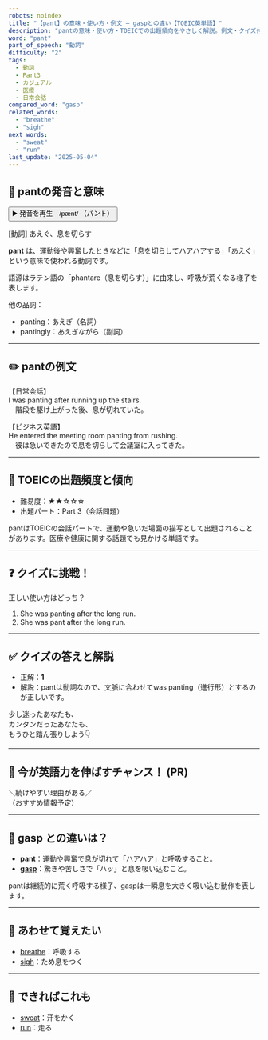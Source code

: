 ```yaml
---
robots: noindex
title: "【pant】の意味・使い方・例文 ― gaspとの違い【TOEIC英単語】"
description: "pantの意味・使い方・TOEICでの出題傾向をやさしく解説。例文・クイズ付きでgaspとの違いもわかりやすく学べます。"
word: "pant"
part_of_speech: "動詞"
difficulty: "2"
tags:
  - 動詞
  - Part3
  - カジュアル
  - 医療
  - 日常会話
compared_word: "gasp"
related_words:
  - "breathe"
  - "sigh"
next_words:
  - "sweat"
  - "run"
last_update: "2025-05-04"
---
```


## 🔰 pantの発音と意味

<button class="play-audio" onclick="playTTS('pant')">
  <span class="play-audio-main">
    ▶️ 発音を再生　/pænt/
  </span>
  <span class="play-audio-sub">
    （パント）
  </span>
</button>

[動詞] あえぐ、息を切らす

**pant** は、運動後や興奮したときなどに「息を切らしてハアハアする」「あえぐ」という意味で使われる動詞です。

語源はラテン語の「phantare（息を切らす）」に由来し、呼吸が荒くなる様子を表します。

他の品詞：  
- panting：あえぎ（名詞）
- pantingly：あえぎながら（副詞）

---

## ✏️ pantの例文

【日常会話】  
I was panting after running up the stairs.  
　階段を駆け上がった後、息が切れていた。

【ビジネス英語】  
He entered the meeting room panting from rushing.  
　彼は急いできたので息を切らして会議室に入ってきた。

---

## 🎯 TOEICの出題頻度と傾向

- 難易度：★★☆☆☆
- 出題パート：Part 3（会話問題）

pantはTOEICの会話パートで、運動や急いだ場面の描写として出題されることがあります。医療や健康に関する話題でも見かける単語です。

---

## ❓ クイズに挑戦！

正しい使い方はどっち？

1. She was panting after the long run.  
2. She was pant after the long run.

---

## ✅ クイズの答えと解説

- 正解：**1**
- 解説：pantは動詞なので、文脈に合わせてwas panting（進行形）とするのが正しいです。

少し迷ったあなたも、  
カンタンだったあなたも、  
もうひと踏ん張りしよう👇️

---

## 🚀 今が英語力を伸ばすチャンス！ (PR)

<div class="info-center">
＼続けやすい理由がある／<br>  
（おすすめ情報予定）
</div>

---

## 🤔  gasp との違いは？

- **pant**：運動や興奮で息が切れて「ハアハア」と呼吸すること。
- **[gasp](/word/gasp)**：驚きや苦しさで「ハッ」と息を吸い込むこと。

pantは継続的に荒く呼吸する様子、gaspは一瞬息を大きく吸い込む動作を表します。

---

## 🧩 あわせて覚えたい

- [breathe](/word/breathe)：呼吸する
- [sigh](/word/sigh)：ため息をつく

---

## 📖 できればこれも

- [sweat](/word/sweat)：汗をかく
- [run](/word/run)：走る

<!-- cvid: aid04_bid49 -->
